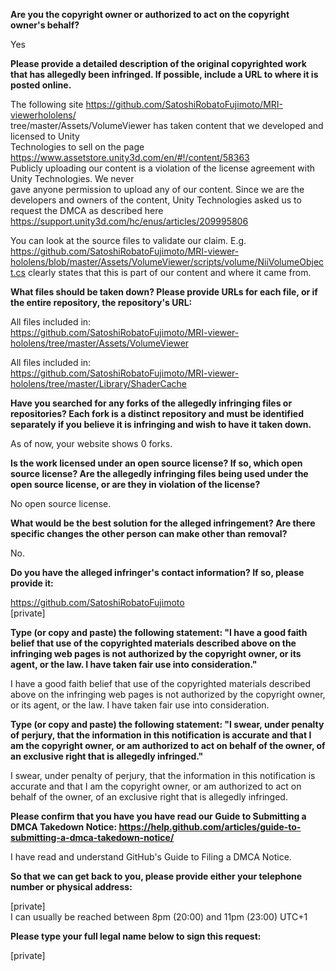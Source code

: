 **Are you the copyright owner or authorized to act on the copyright owner's behalf?**  
  
Yes  
  
**Please provide a detailed description of the original copyrighted work that has allegedly been infringed. If possible, include a URL to where it is posted online.**  
  
The following site https://github.com/SatoshiRobatoFujimoto/MRI-viewerhololens/  
tree/master/Assets/VolumeViewer has taken content that we developed and licensed to Unity  
Technologies to sell on the page https://www.assetstore.unity3d.com/en/#!/content/58363  
Publicly uploading our content is a violation of the license agreement with Unity Technologies. We never  
gave anyone permission to upload any of our content. Since we are the developers and owners of the content, Unity Technologies asked us to request the DMCA as described here https://support.unity3d.com/hc/enus/articles/209995806  
  
You can look at the source files to validate our claim. E.g. https://github.com/SatoshiRobatoFujimoto/MRI-viewer-hololens/blob/master/Assets/VolumeViewer/scripts/volume/NiiVolumeObject.cs clearly states that this is part of our content and where it came from.  
  
**What files should be taken down? Please provide URLs for each file, or if the entire repository, the repository's URL:**  
  
All files included in:  
https://github.com/SatoshiRobatoFujimoto/MRI-viewer-hololens/tree/master/Assets/VolumeViewer  
  
All files included in:  
https://github.com/SatoshiRobatoFujimoto/MRI-viewer-hololens/tree/master/Library/ShaderCache  
  
**Have you searched for any forks of the allegedly infringing files or repositories? Each fork is a distinct repository and must be identified separately if you believe it is infringing and wish to have it taken down.**  
  
As of now, your website shows 0 forks.  
  
**Is the work licensed under an open source license? If so, which open source license? Are the allegedly infringing files being used under the open source license, or are they in violation of the license?**  
  
No open source license.  
  
**What would be the best solution for the alleged infringement? Are there specific changes the other person can make other than removal?**  
  
No.  
  
**Do you have the alleged infringer's contact information? If so, please provide it:**  
  
https://github.com/SatoshiRobatoFujimoto  
[private] 
  
**Type (or copy and paste) the following statement: "I have a good faith belief that use of the copyrighted materials described above on the infringing web pages is not authorized by the copyright owner, or its agent, or the law. I have taken fair use into consideration."**  
  
I have a good faith belief that use of the copyrighted materials described above on the infringing web pages is not authorized by the copyright owner, or its agent, or the law. I have taken fair use into consideration.  
  
**Type (or copy and paste) the following statement: "I swear, under penalty of perjury, that the information in this notification is accurate and that I am the copyright owner, or am authorized to act on behalf of the owner, of an exclusive right that is allegedly infringed."**  
  
I swear, under penalty of perjury, that the information in this notification is accurate and that I am the copyright owner, or am authorized to act on behalf of the owner, of an exclusive right that is allegedly infringed.  
  
**Please confirm that you have you have read our Guide to Submitting a DMCA Takedown Notice: https://help.github.com/articles/guide-to-submitting-a-dmca-takedown-notice/**  
  
I have read and understand GitHub's Guide to Filing a DMCA Notice.  
  
**So that we can get back to you, please provide either your telephone number or physical address:**  
  
[private]   
I can usually be reached between 8pm (20:00) and 11pm (23:00) UTC+1  
  
**Please type your full legal name below to sign this request:**  
  
[private]  
